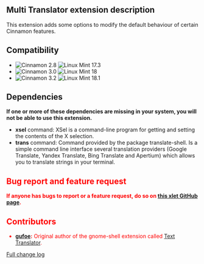 ## Multi Translator extension description

This extension adds some options to modify the default behaviour of certain Cinnamon features.

## Compatibility

- ![Cinnamon 2.8](https://odyseus.github.io/CinnamonTools/lib/badges/cinn-2.8.svg) ![Linux Mint 17.3](https://odyseus.github.io/CinnamonTools/lib/badges/lm-17.3.svg)
- ![Cinnamon 3.0](https://odyseus.github.io/CinnamonTools/lib/badges/cinn-3.0.svg) ![Linux Mint 18](https://odyseus.github.io/CinnamonTools/lib/badges/lm-18.svg)
- ![Cinnamon 3.2](https://odyseus.github.io/CinnamonTools/lib/badges/cinn-3.2.svg) ![Linux Mint 18.1](https://odyseus.github.io/CinnamonTools/lib/badges/lm-18.1.svg)

## Dependencies

**If one or more of these dependencies are missing in your system, you will not be able to use this extension.**

- **xsel** command: XSel is a command-line program for getting and setting the contents of the X selection.
- **trans** command: Command provided by the package translate-shell. Is a simple command line interface several translation providers (Google Translate, Yandex Translate, Bing Translate and Apertium) which allows you to translate strings in your terminal.

<span style="color:red;">
<h2>Bug report and feature request</h2>

**If anyone has bugs to report or a feature request, do so on [this xlet GitHub page](https://github.com/Odyseus/CinnamonTools).**
</span>

## Contributors
- **[gufoe](https://github.com/gufoe):** Original author of the gnome-shell extension called [Text Translator](https://github.com/gufoe/text-translator).

[Full change log](https://github.com/Odyseus/CinnamonTools/blob/master/extensions/0dyseus%40MultiTranslatorExt/CHANGELOG.md)
